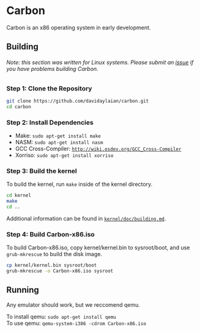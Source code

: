 # Carbon

Carbon is an x86 operating system in early development.

## Building
###### Note: this section was written for Linux systems. Please submit an [issue](issues) if you have problems building Carbon.

### Step 1: Clone the Repository

```bash
git clone https://github.com/davidaylaian/carbon.git
cd carbon
```

### Step 2: Install Dependencies

* Make: `sudo apt-get install make`
* NASM: `sudo apt-get install nasm`
* GCC Cross-Compiler: [`http://wiki.osdev.org/GCC_Cross-Compiler`](https://wiki.osdev.org/GCC_Cross-Compiler)
* Xorriso: `sudo apt-get install xorriso`

### Step 3: Build the kernel

To build the kernel, run `make` inside of the kernel directory.

```bash
cd kernel
make
cd ..
```

Additional information can be found in [`kernel/doc/building.md`](https://github.com/davidaylaian/carbon/blob/master/kernel/doc/building.md).

### Step 4: Build Carbon-x86.iso

To build Carbon-x86.iso, copy kernel/kernel.bin to sysroot/boot, and use `grub-mkrescue` to build the disk image.

```bash
cp kernel/kernel.bin sysroot/boot
grub-mkrescue -o Carbon-x86.iso sysroot
```

## Running

Any emulator should work, but we reccomend qemu.

To install qemu: `sudo apt-get install qemu`<br>
To use qemu: `qemu-system-i386 -cdrom Carbon-x86.iso`
